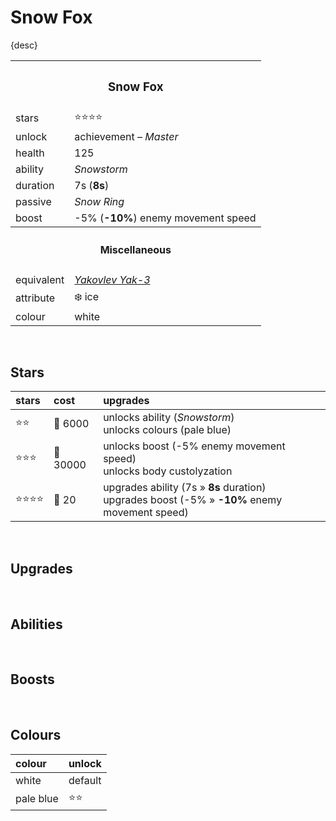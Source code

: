 # Snow Fox

{desc}


<table>
  <tr>
    <th colspan="2"> <h3> Snow Fox </h3> </th>
  </tr>
  <tr>
    <td> stars </td>
    <td> ⭐⭐⭐⭐ </td>
  </tr>
  <tr>
    <td> unlock </td>
    <td> achievement – <em>Master</em> </td>
  </tr>
  <tr>
    <td> health </td>
    <td> 125 </td>
  </tr>
  <tr>
    <td> ability </td>
    <td> <em> Snowstorm </em> </td>
  </tr>
  <tr>
    <td> duration </td>
    <td> 7s (<b>8s</b>) </td>
  </tr>
  <tr>
    <td> passive </td>
    <td> <em> Snow Ring </em> </td>
  </tr>
  <tr>
    <td> boost </td>
    <td> -5% (<b>-10%</b>) enemy movement speed </td>
  </tr>
  <tr>
    <th colspan="2"> <h4> Miscellaneous </h4> </th>
  </tr>
  <tr>
    <td> equivalent </td>
    <td> <a href="https://en.wikipedia.org/wiki/Yakovlev_Yak-3"> <em> Yakovlev Yak-3 </em> </a> </td>
  </tr>
  <tr>
    <td> attribute </td>
    <td> ❄️ ice </td>
  </tr>
  <tr>
    <td> colour </td>
    <td> white </td>
  </tr>
</table>


<br>


## Stars

| stars | cost | upgrades |
| :---- | :--- | :------- |
| ⭐⭐ | 🔸 6000 | unlocks ability (*Snowstorm*) <br> unlocks colours (pale blue) |
| ⭐⭐⭐ | 🔸 30000 | unlocks boost (-5% enemy movement speed) <br> unlocks body custolyzation |
| ⭐⭐⭐⭐ | 🔹 20 | upgrades ability (7s » **8s** duration) <br> upgrades boost (-5% » **-10%** enemy movement speed) |


<br>


## Upgrades


<br>


## Abilities


<br>


## Boosts


<br>


## Colours

| colour | unlock |
| :----- | :----- |
| white | default |
| pale blue | ⭐⭐ |
